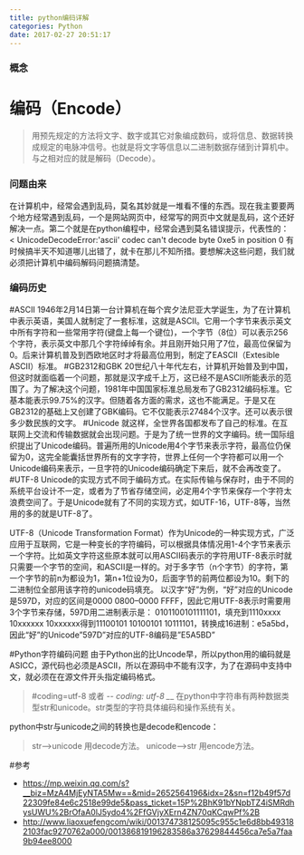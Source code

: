```yaml
---
title: python编码详解
categories: Python
date: 2017-02-27 20:51:17
---
```


### 概念
# 编码（Encode）
> 用预先规定的方法将文字、数字或其它对象编成数码，或将信息、数据转换成规定的电脉冲信号。也就是将文字等信息以二进制数据存储到计算机中。与之相对应的就是解码（Decode）。

### 问题由来
在计算机中，经常会遇到乱码，莫名其妙就是一堆看不懂的东西。现在我主要要两个地方经常遇到乱码，一个是网站网页中，经常写的网页中文就是乱码，这个还好解决一点。第二个就是在python编程中，经常会遇到莫名错误提示，代表性的：
< UnicodeDecodeError:'ascii' codec can't decode byte 0xe5 in position 0
有时候搞半天不知道哪儿出错了，就卡在那儿不知所措。要想解决这些问题，我们就必须把计算机中编码解码问题搞清楚。

### 编码历史
#ASCII
1946年2月14日第一台计算机在每个宾夕法尼亚大学诞生，为了在计算机中表示英语，美国人就制定了一套标准，这就是ASCII。它用一个字节来表示英文中所有字符和一些常用字符(键盘上每一个键位)，一个字节（8位）可以表示256个字符，表示英文中那几个字符绰绰有余。并且刚开始只用了7位，最高位保留为0。后来计算机普及到西欧地区时才将最高位用到，制定了EASCII（Extesible ASCII）标准。
#GB2312和GBK
20世纪八十年代左右，计算机开始普及到中国，但这时就面临着一个问题，那就是汉字成千上万，这已经不是ASCII所能表示的范围了。为了解决这个问题，1981年中国国家标准总局发布了GB2312编码标准。它基本能表示99.75%的汉字。但随着各方面的需求，这也不能满足。于是又在GB2312的基础上又创建了GBK编码。它不仅能表示27484个汉字。还可以表示很多少数民族的文字。
#Unicode
就这样，全世界各国都发布了自己的标准。在互联网上交流和传输数据就会出现问题。于是为了统一世界的文字编码。统一国际组织提出了Unicode编码。普遍所用的Unicode用4个字节来表示字符，最高位仍保留为0，这完全能囊括世界所有的文字字符，世界上任何一个字符都可以用一个Unicode编码来表示，一旦字符的Unicode编码确定下来后，就不会再改变了。
#UTF-8
Unicode的实现方式不同于编码方式。在实际传输与保存时，由于不同的系统平台设计不一定，或者为了节省存储空间，必定用4个字节来保存一个字符太浪费空间了。于是Unicode就有了不同的实现方式，如UTF-16，UTF-8等，当然用的多的就是UTF-8了。


UTF-8（Unicode Transformation Format）作为Unicode的一种实现方式，广泛应用于互联网，它是一种变长的字符编码，可以根据具体情况用1-4个字节来表示一个字符。比如英文字符这些原本就可以用ASCII码表示的字符用UTF-8表示时就只需要一个字节的空间，和ASCII是一样的。对于多字节（n个字节）的字符，第一个字节的前n为都设为1，第n+1位设为0，后面字节的前两位都设为10。剩下的二进制位全部用该字符的unicode码填充。
以汉字“好”为例，“好”对应的Unicode是597D，对应的区间是0000 0800–0000 FFFF，因此它用UTF-8表示时需要用3个字节来存储，597D用二进制表示是： 0101100101111101，填充到1110xxxx 10xxxxxx 10xxxxxx得到11100101 10100101 10111101，转换成16进制：e5a5bd，因此“好”的Unicode”597D”对应的UTF-8编码是”E5A5BD”

#Python字符编码问题
由于Python出的比Uncode早，所以python用的编码就是ASICC，源代码也必须是ASCII，所以在源码中不能有汉字，为了在源码中支持中文，就必须在在源文件开头指定编码格式。
> #coding=utf-8
或者
> -*- coding: utf-8 _*_
在python中字符串有两种数据类型str和unicode。str类型的字符具体编码和操作系统有关。

python中str与unicode之间的转换也是decode和encode：
> str-->unicode 用decode方法。
> unicode-->str 用encode方法。

#参考
* https://mp.weixin.qq.com/s?__biz=MzA4MjEyNTA5Mw==&mid=2652564196&idx=2&sn=f12b49f57d22309fe84e6c2518e99de5&pass_ticket=15P%2BhK91bYNpbTZ4iSMRdhysUWU%2BrOfaA0lJ5ydo4%2FfGVjyXErn4ZN70qKCqwPf%2B
* http://www.liaoxuefengcom/wiki/001374738125095c955c1e6d8bb493182103fac9270762a000/001386819196283586a37629844456ca7e5a7faa9b94ee8000

